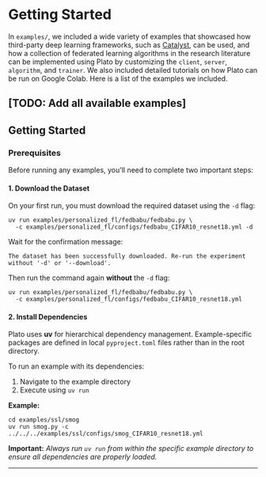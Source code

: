 # Getting Started
In `examples/`, we included a wide variety of examples that showcased how third-party deep learning frameworks, such as [Catalyst](https://catalyst-team.github.io/catalyst/), can be used, and how a collection of federated learning algorithms in the research literature can be implemented using Plato by customizing the `client`, `server`, `algorithm`, and `trainer`. We also included detailed tutorials on how Plato can be run on Google Colab. Here is a list of the examples we included.


[TODO: Add all available examples]
---


## Getting Started

### Prerequisites

Before running any examples, you'll need to complete two important steps:

#### 1. Download the Dataset

On your first run, you must download the required dataset using the `-d` flag:

```shell
uv run examples/personalized_fl/fedbabu/fedbabu.py \
  -c examples/personalized_fl/configs/fedbabu_CIFAR10_resnet18.yml -d
```

Wait for the confirmation message:

```shell
The dataset has been successfully downloaded. Re-run the experiment without '-d' or '--download'.
```

Then run the command again **without** the `-d` flag:

```shell
uv run examples/personalized_fl/fedbabu/fedbabu.py \
  -c examples/personalized_fl/configs/fedbabu_CIFAR10_resnet18.yml
```

#### 2. Install Dependencies

Plato uses **uv** for hierarchical dependency management. Example-specific packages are defined in local `pyproject.toml` files rather than in the root directory.

To run an example with its dependencies:

1. Navigate to the example directory
2. Execute using `uv run`

**Example:**

```shell
cd examples/ssl/smog
uv run smog.py -c ../../../examples/ssl/configs/smog_CIFAR10_resnet18.yml
```

**Important:**
    *Always run `uv run` from within the specific example directory to ensure all dependencies are properly loaded.*

---
